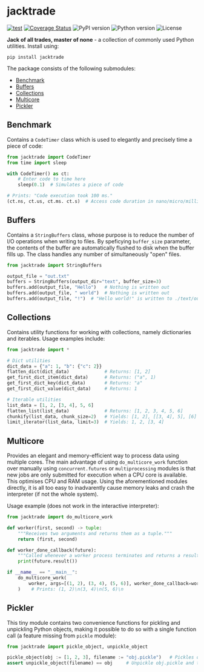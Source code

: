 # jacktrade
[![test](https://github.com/mzaja/jacktrade/actions/workflows/test.yml/badge.svg)](https://github.com/mzaja/jacktrade/actions/workflows/test.yml) [![Coverage Status](https://coveralls.io/repos/github/mzaja/jacktrade/badge.svg?branch=main)](https://coveralls.io/github/mzaja/jacktrade?branch=main) ![PyPI version](https://img.shields.io/pypi/v/jacktrade) ![Python version](https://img.shields.io/pypi/pyversions/jacktrade) ![License](https://img.shields.io/github/license/mzaja/jacktrade)

**Jack of all trades, master of none** - a collection of commonly used Python utilities. Install using:
```
pip install jacktrade
```

The package consists of the following submodules:

- [Benchmark](#benchmark)
- [Buffers](#buffers)
- [Collections](#collections)
- [Multicore](#multicore)
- [Pickler](#pickler)

## Benchmark
Contains a `CodeTimer` class which is used to elegantly and precisely time a piece of code:
```py
from jacktrade import CodeTimer
from time import sleep

with CodeTimer() as ct:
    # Enter code to time here
    sleep(0.1)  # Simulates a piece of code

# Prints: "Code execution took 100 ms."
(ct.ns, ct.us, ct.ms. ct.s)  # Access code duration in nano/micro/milli/seconds.
```

## Buffers
Contains a `StringBuffers` class, whose purpose is to reduce the number of I/O operations
when writing to files. By speficying `buffer_size` parameter, the contents of the buffer
are automatically flushed to disk when the buffer fills up. The class handles any number
of simultaneously "open" files.

```py
from jacktrade import StringBuffers

output_file = "out.txt"
buffers = StringBuffers(output_dir="text", buffer_size=3)
buffers.add(output_file, "Hello")   # Nothing is written out
buffers.add(output_file, " world")  # Nothing is written out
buffers.add(output_file, "!")  # "Hello world!" is written to ./text/out.txt
```

## Collections
Contains utility functions for working with collections, namely dictionaries and iterables. Usage examples include:
```py
from jacktrade import *

# Dict utilities
dict_data = {"a": 1, "b": {"c": 2}}
flatten_dict(dict_data)             # Returns: [1, 2]
get_first_dict_item(dict_data)      # Returns: ("a", 1)
get_first_dict_key(dict_data)       # Returns: "a"
get_first_dict_value(dict_data)     # Returns: 1

# Iterable utilities
list_data = [1, 2, [3, 4], 5, 6]
flatten_list(list_data)             # Returns: [1, 2, 3, 4, 5, 6]
chunkify(list_data, chunk_size=2)   # Yields: [1, 2], [[3, 4], 5], [6]
limit_iterator(list_data, limit=3)  # Yields: 1, 2, [3, 4]
```

## Multicore
Provides an elegant and memory-efficient way to process data using multiple cores. The main advantage of using `do_multicore_work` function over manually using `concurrent.futures` or `multiprocessing` modules is that new jobs are only submitted for execution when a CPU core is available. This optimises CPU and RAM usage. Using the aforementioned modules directly, it is all too easy to inadvarently cause memory leaks and crash the interpreter (if not the whole system).

Usage example (does not work in the interactive interpreter):
```py
from jacktrade import do_multicore_work

def worker(first, second) -> tuple:
    """Receives two arguments and returns them as a tuple."""
    return (first, second)

def worker_done_callback(future):
    """Called whenever a worker process terminates and returns a result."""
    print(future.result())

if __name__ == "__main__":
    do_multicore_work(
        worker, args=[(1, 2), (3, 4), (5, 6)], worker_done_callback=worker_done_callback
    )    # Prints: (1, 2)\n(3, 4)\n(5, 6)\n
```

## Pickler
This tiny module contains two convenience functions for pickling and unpickling Python objects, making it possible to do so with a single function call (a feature missing from `pickle` module):
```py
from jacktrade import pickle_object, unpickle_object

pickle_object(obj := [1, 2, 3], filename := "obj.pickle")   # Pickles obj to obj.pickle file
assert unpickle_object(filename) == obj     # Unpickle obj.pickle and test equality with obj
```
